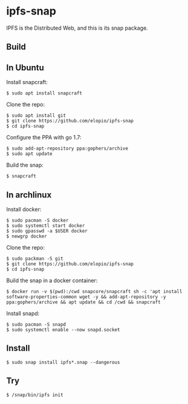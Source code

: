 # ipfs-snap

IPFS is the Distributed Web, and this is its snap package.

## Build

## In Ubuntu

Install snapcraft:

    $ sudo apt install snapcraft

Clone the repo:

    $ sudo apt install git
    $ git clone https://github.com/elopio/ipfs-snap
    $ cd ipfs-snap

Configure the PPA with go 1.7:

    $ sudo add-apt-repository ppa:gophers/archive
    $ sudo apt update

Build the snap:

    $ snapcraft

## In archlinux

Install docker:

    $ sudo pacman -S docker
    $ sudo systemctl start docker
    $ sudo gpasswd -a $USER docker
    $ newgrp docker

Clone the repo:

    $ sudo packman -S git
    $ git clone https://github.com/elopio/ipfs-snap
    $ cd ipfs-snap

Build the snap in a docker container:

    $ docker run -v $(pwd):/cwd snapcore/snapcraft sh -c 'apt install software-properties-common wget -y && add-apt-repository -y ppa:gophers/archive && apt update && cd /cwd && snapcraft

Install snapd:

    $ sudo pacman -S snapd
    $ sudo systemctl enable --now snapd.socket


## Install

    $ sudo snap install ipfs*.snap --dangerous

## Try

    $ /snap/bin/ipfs init
